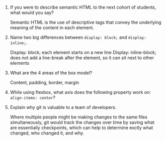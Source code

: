 1. If you were to describe semantic HTML to the next cohort of students, what would you say?

    Semantic HTML is the use of descriptive tags that convey the underlying meaning of the content in each element.

2. Name two big differences between ```display: block;``` and ```display: inline;```.

    Display: block; each element starts on a new line
    Display: inline-block; does not add a line-break after the element, so it can sit next to other elements

3. What are the 4 areas of the box model?

    Content, padding, border, margin

4. While using flexbox, what axis does the following property work on: ```align-items: center```?

5. Explain why git is valuable to a team of developers.

    Where multiple people might be making changes to the same files simultaneously, git would track the changes over time by saving what are essentially checkpoints, which can help to determine exctly what changed, who changed it, and why.